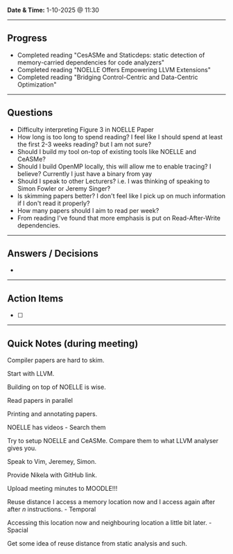 
**Date & Time:** 1-10-2025 @ 11:30  

---

## Progress
- Completed reading "CesASMe and Staticdeps: static detection of memory-carried
dependencies for code analyzers"
- Completed reading "NOELLE Offers Empowering LLVM Extensions"
- Completed reading "Bridging Control-Centric and Data-Centric Optimization"
---

## Questions
- Difficulty interpreting Figure 3 in NOELLE Paper
- How long is too long to spend reading? I feel like I should spend at least the first 2-3 weeks reading? but I am not sure?
- Should I build my tool on-top of existing tools like NOELLE and CeASMe?
- Should I build OpenMP locally, this will allow me to enable tracing? I believe? Currently I just have a binary from yay 
- Should I speak to other Lecturers? i.e. I was thinking of speaking to Simon Fowler or Jeremy Singer?
- Is skimming papers better? I don't feel like I pick up on much information if I don't read it properly?
- How many papers should I aim to read per week?
- From reading I've found that more emphasis is put on Read-After-Write dependencies.
---

## Answers / Decisions
- 

---

## Action Items
- [ ] 

---

## Quick Notes (during meeting)

Compiler papers are hard to skim.

Start with LLVM.

Building on top of NOELLE is wise.

Read papers in parallel

Printing and annotating papers.

NOELLE has videos - Search them

Try to setup NOELLE and CeASMe.
Compare them to what LLVM analyser gives you.

Speak to Vim, Jeremey, Simon.

Provide Nikela with GitHub link.

Upload meeting minutes to MOODLE!!!


Reuse distance
I access a memory location now and I access again after after $n$ instructions. - Temporal

Accessing this location now and neighbouring location a little bit later. - Spacial

Get some idea of reuse distance from static analysis and such.

